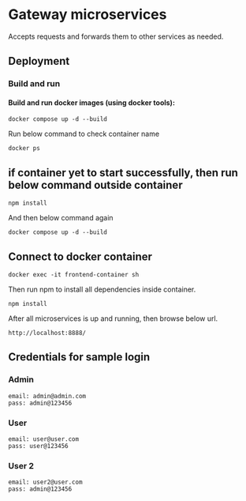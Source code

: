 # Gateway microservices

Accepts requests and forwards them to other services as needed.

## Deployment

### Build and run

#### Build and run docker images (using docker tools):

```
docker compose up -d --build
```
Run below command to check container name

```
docker ps
```
## if container yet to start successfully, then run below command outside container
```
npm install
```
And then below command again
```
docker compose up -d --build
```
## Connect to docker container

```
docker exec -it frontend-container sh
```

Then run npm to install all dependencies inside container.

```
npm install
```

After all microservices is up and running, then browse below url.

```
http://localhost:8888/
```

## Credentials for sample login
### Admin
```
email: admin@admin.com
pass: admin@123456
```
### User
```
email: user@user.com
pass: user@123456
```
### User 2
```
email: user2@user.com
pass: admin@123456
```